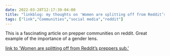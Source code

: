 ```yaml
---
date: 2022-03-28T12:17:39-04:00
title: "linkblog: my thoughts on 'Women are splitting off from Reddit’s preppers sub.'"
tags: ["link","Communities","social media","reddit"]
---
```

This is a fascinating article on prepper communities on reddit. Great example of the importance of a gender lens.
 
[link to 'Women are splitting off from Reddit’s preppers sub.'](https://slate.com/technology/2022/03/reddit-preppers-sub-women-splitting-off-twoxpreppers.html?via=rss)
